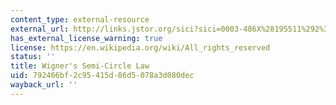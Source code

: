 ```yaml
---
content_type: external-resource
external_url: http://links.jstor.org/sici?sici=0003-486X%28195511%292%3A62%3A3%3C548%3ACVOBMW%3E2.0.CO%3B2-8
has_external_license_warning: true
license: https://en.wikipedia.org/wiki/All_rights_reserved
status: ''
title: Wigner's Semi-Circle Law
uid: 792466bf-2c95-415d-86d5-078a3d080dec
wayback_url: ''
---
```

